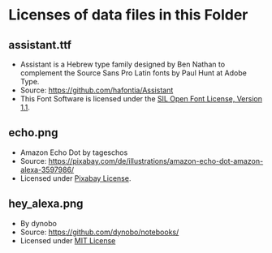 # Licenses of data files in this Folder

## assistant.ttf

- Assistant is a Hebrew type family designed by Ben Nathan to complement the Source Sans Pro Latin fonts by Paul Hunt at Adobe Type.
- Source: https://github.com/hafontia/Assistant
- This Font Software is licensed under the [SIL Open Font License, Version 1.1](https://choosealicense.com/licenses/ofl-1.1/).

## echo.png

- Amazon Echo Dot by tageschos
- Source: https://pixabay.com/de/illustrations/amazon-echo-dot-amazon-alexa-3597986/
- Licensed under [Pixabay License](https://pixabay.com/de/service/license/).

## hey_alexa.png

- By dynobo
- Source: https://github.com/dynobo/notebooks/
- Licensed under [MIT License](https://opensource.org/licenses/MIT)
